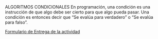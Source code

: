ALGORITMOS CONDICIONALES
En programación, una condición es una instrucción de que algo debe ser cierto para que algo pueda pasar. Una condición es entonces decir que 
“Se evalúa para verdadero” o “Se evalúa para falso”.

[Formulario de Entrega de la actividad](https://forms.gle/2KuoxiEzRyFzMh418)
